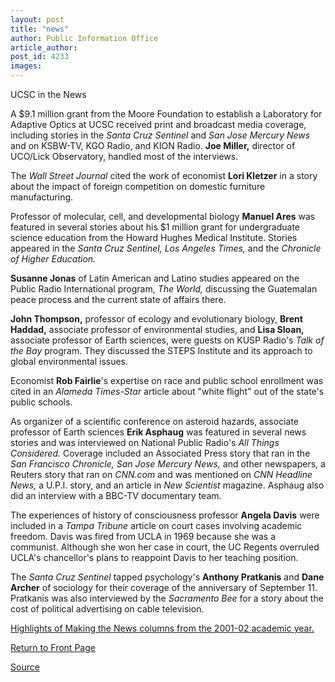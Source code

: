 ```yaml
---
layout: post
title: "news"
author: Public Information Office
article_author: 
post_id: 4233
images:
---
```


<p class="pagehead">
  UCSC in the News
</p>
<p>
  A $9.1 million grant from the Moore Foundation to establish a Laboratory for Adaptive Optics at UCSC received print and broadcast media coverage, including stories in the <i>Santa Cruz Sentinel</i> and <i>San Jose Mercury News</i> and on KSBW-TV, KGO Radio, and KION Radio. <b>Joe Miller,</b> director of UCO/Lick Observatory, handled most of the interviews.
</p>
<p>
  The <i>Wall Street Journal</i> cited the work of economist <b>Lori Kletzer</b> in a story about the impact of foreign competition on domestic furniture manufacturing.
</p>
<p>
  Professor of molecular, cell, and developmental biology <b>Manuel Ares</b> was featured in several stories about his $1 million grant for undergraduate science education from the Howard Hughes Medical Institute. Stories appeared in the <i>Santa Cruz Sentinel, Los Angeles Times,</i> and the <i>Chronicle of Higher Education.</i>
</p>
<p>
  <b>Susanne Jonas</b> of Latin American and Latino studies appeared on the Public Radio International program, <i>The World,</i> discussing the Guatemalan peace process and the current state of affairs there.<br>
</p>
<p>
  <b>John Thompson,</b> professor of ecology and evolutionary biology, <b>Brent Haddad,</b> associate professor of environmental studies, and <b>Lisa Sloan,</b> associate professor of Earth sciences, were guests on KUSP Radio's <i>Talk of the Bay</i> program. They discussed the STEPS Institute and its approach to global environmental issues.
</p>
<p>
  Economist <b>Rob Fairlie</b>'s expertise on race and public school enrollment was cited in an <i>Alameda Times-Star</i> article about "white flight" out of the state's public schools.
</p>
<p>
  As organizer of a scientific conference on asteroid hazards, associate professor of Earth sciences <b>Erik Asphaug</b> was featured in several news stories and was interviewed on National Public Radio's <i>All Things Considered.</i> Coverage included an Associated Press story that ran in the <i>San Francisco Chronicle, San Jose Mercury News,</i> and other newspapers, a Reuters story that ran on <i>CNN.com</i> and was mentioned on <i>CNN Headline News,</i> a U.P.I. story, and an article in <i>New Scientist</i> magazine. Asphaug also did an interview with a BBC-TV documentary team.
</p>
<p>
  The experiences of history of consciousness professor <b>Angela Davis</b> were included in a <i>Tampa Tribune</i> article on court cases involving academic freedom. Davis was fired from UCLA in 1969 because she was a communist. Although she won her case in court, the UC Regents overruled UCLA's chancellor's plans to reappoint Davis to her teaching position.
</p>
<p>
  The <i>Santa Cruz Sentinel</i> tapped psychology's <b>Anthony Pratkanis</b> and <b>Dane Archer</b> of sociology for their coverage of the anniversary of September 11. Pratkanis was also interviewed by the <i>Sacramento Bee</i> for a story about the cost of political advertising on cable television.<br>
</p>
<p>
  <a href="http://www.ucsc.edu/toplevel/administration/pio/media_highlights/index.html">Highlights of Making the News columns from the 2001-02 academic year.</a><br>
</p>
<p>
  <a href="http://currents.ucsc.edu/">Return to Front Page</a>
</p>
<p><a href="http://www1.ucsc.edu/currents/02-03/09-30/news.html" title="Permalink to news">Source</a></p>
